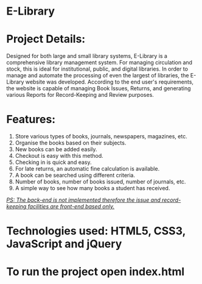 # E-Library

# Project Details:
Designed for both large and small library systems, E-Library is a comprehensive library management system. For managing circulation and stock, this is ideal for institutional, public, and digital libraries. In order to manage and automate the processing of even the largest of libraries, the E-Library website was developed. According to the end user's requirements, the website is capable of managing Book Issues, Returns, and generating various Reports for Record-Keeping and Review purposes.

# Features:
1. Store various types of books, journals, newspapers, magazines, etc.
2. Organise the books based on their subjects.
3. New books can be added easily.
4. Checkout is easy with this method.
5. Checking in is quick and easy.
6. For late returns, an automatic fine calculation is available.
7. A book can be searched using different criteria.
8. Number of books, number of books issued, number of journals, etc.
9. A simple way to see how many books a student has received.

*<ins> PS: The back-end is not implemented therefore the issue and record-keeping facilities are front-end based only. </ins>*

# Technologies used: HTML5, CSS3, JavaScript and jQuery

# To run the project open index.html
